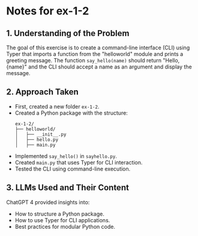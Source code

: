 # Notes for ex-1-2

## 1. Understanding of the Problem
The goal of this exercise is to create a command-line interface (CLI) using Typer that imports 
a function from the "helloworld" module and prints a greeting message. The function 
`say_hello(name)` should return "Hello, {name}" and the CLI should accept a 
name as an argument and display the message.

## 2. Approach Taken
- First, created a new folder `ex-1-2`.
- Created a Python package with the structure:
    ```
    ex-1-2/
    ├── helloworld/
    │   ├── __init__.py
    │   ├── hello.py
    │   ├── main.py
    ```
- Implemented `say_hello()` in `sayhello.py`.
- Created `main.py` that uses Typer for CLI interaction.
- Tested the CLI using command-line execution.

## 3. LLMs Used and Their Content
ChatGPT 4 provided insights into:
- How to structure a Python package.
- How to use Typer for CLI applications.
- Best practices for modular Python code.
